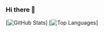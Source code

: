 ### Hi there 👋

[![GitHub Stats](https://github-readme-stats.vercel.app/api?username=tommyskeff&theme=radical)]
[![Top Languages](https://github-readme-stats.vercel.app/api/top-langs/?username=tommyskeff&theme=radical)]
